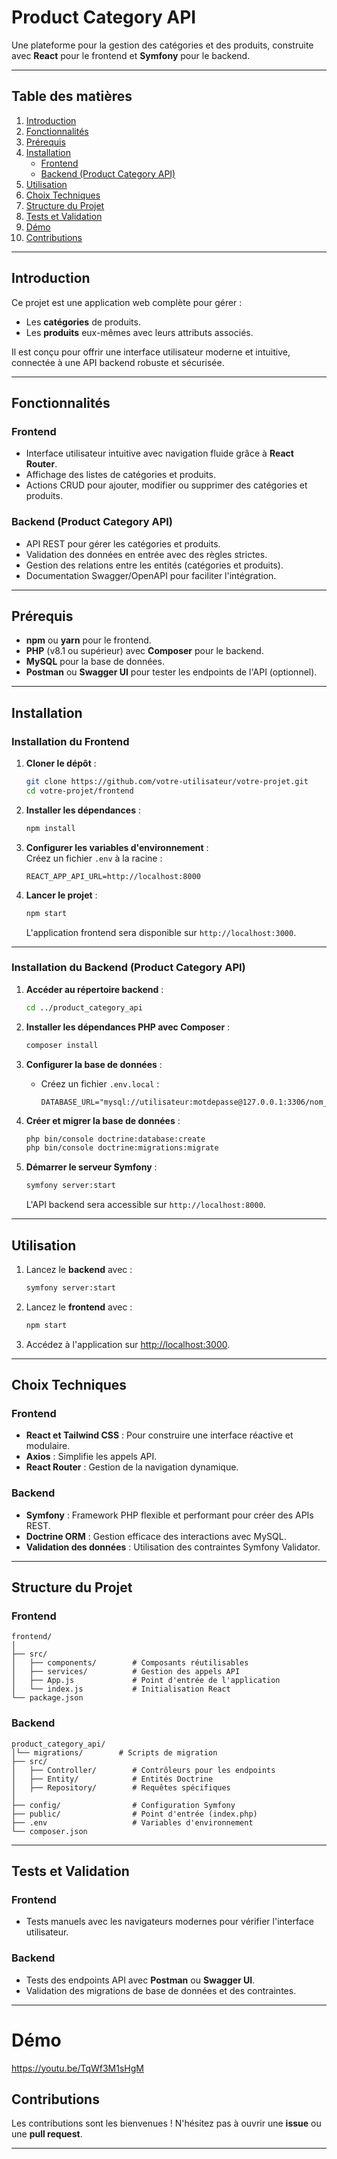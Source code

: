 
# **Product Category API**

Une plateforme pour la gestion des catégories et des produits, construite avec **React** pour le frontend et **Symfony** pour le backend.

---

## **Table des matières**

1. [Introduction](#introduction)  
2. [Fonctionnalités](#fonctionnalités)  
3. [Prérequis](#prérequis)  
4. [Installation](#installation)  
   - [Frontend](#installation-du-frontend)  
   - [Backend (Product Category API)](#installation-du-backend-product_category_api)  
5. [Utilisation](#utilisation)  
6. [Choix Techniques](#choix-techniques)  
7. [Structure du Projet](#structure-du-projet)  
8. [Tests et Validation](#tests-et-validation)
9. [Démo](#Démo)
10. [Contributions](#contributions)   

---

## **Introduction**

Ce projet est une application web complète pour gérer :  
- Les **catégories** de produits.  
- Les **produits** eux-mêmes avec leurs attributs associés.  

Il est conçu pour offrir une interface utilisateur moderne et intuitive, connectée à une API backend robuste et sécurisée.

---

## **Fonctionnalités**

### **Frontend**
- Interface utilisateur intuitive avec navigation fluide grâce à **React Router**.  
- Affichage des listes de catégories et produits.  
- Actions CRUD pour ajouter, modifier ou supprimer des catégories et produits.  

### **Backend (Product Category API)**  
- API REST pour gérer les catégories et produits.  
- Validation des données en entrée avec des règles strictes.  
- Gestion des relations entre les entités (catégories et produits).  
- Documentation Swagger/OpenAPI pour faciliter l'intégration.  

---

## **Prérequis**

- **npm** ou **yarn** pour le frontend.  
- **PHP** (v8.1 ou supérieur) avec **Composer** pour le backend.  
- **MySQL** pour la base de données.  
- **Postman** ou **Swagger UI** pour tester les endpoints de l'API (optionnel).  

---

## **Installation**

### **Installation du Frontend**

1. **Cloner le dépôt** :  
   ```bash
   git clone https://github.com/votre-utilisateur/votre-projet.git
   cd votre-projet/frontend
   ```

2. **Installer les dépendances** :  
   ```bash
   npm install
   ```

3. **Configurer les variables d'environnement** :  
   Créez un fichier `.env` à la racine :  
   ```env
   REACT_APP_API_URL=http://localhost:8000
   ```

4. **Lancer le projet** :  
   ```bash
   npm start
   ```

   L'application frontend sera disponible sur `http://localhost:3000`.

---

### **Installation du Backend (Product Category API)**

1. **Accéder au répertoire backend** :  
   ```bash
   cd ../product_category_api
   ```

2. **Installer les dépendances PHP avec Composer** :  
   ```bash
   composer install
   ```

3. **Configurer la base de données** :  
   - Créez un fichier `.env.local` :  
     ```env
     DATABASE_URL="mysql://utilisateur:motdepasse@127.0.0.1:3306/nom_base"
     ```

4. **Créer et migrer la base de données** :  
   ```bash
   php bin/console doctrine:database:create
   php bin/console doctrine:migrations:migrate
   ```

5. **Démarrer le serveur Symfony** :  
   ```bash
   symfony server:start
   ```

   L'API backend sera accessible sur `http://localhost:8000`.

---

## **Utilisation**

1. Lancez le **backend** avec :  
   ```bash
   symfony server:start
   ```

2. Lancez le **frontend** avec :  
   ```bash
   npm start
   ```

3. Accédez à l'application sur [http://localhost:3000](http://localhost:3000).

---

## **Choix Techniques**

### **Frontend**
- **React et Tailwind CSS** : Pour construire une interface réactive et modulaire.  
- **Axios** : Simplifie les appels API.  
- **React Router** : Gestion de la navigation dynamique.  

### **Backend**
- **Symfony** : Framework PHP flexible et performant pour créer des APIs REST.  
- **Doctrine ORM** : Gestion efficace des interactions avec MySQL.  
- **Validation des données** : Utilisation des contraintes Symfony Validator.  

---

## **Structure du Projet**

### **Frontend**

```plaintext
frontend/
│
├── src/
│   ├── components/        # Composants réutilisables
│   ├── services/          # Gestion des appels API
│   ├── App.js             # Point d'entrée de l'application
│   └── index.js           # Initialisation React
└── package.json
```

### **Backend**

```plaintext
product_category_api/
│└── migrations/        # Scripts de migration
├── src/
│   ├── Controller/        # Contrôleurs pour les endpoints
│   ├── Entity/            # Entités Doctrine
│   ├── Repository/        # Requêtes spécifiques
│   
├── config/                # Configuration Symfony
├── public/                # Point d'entrée (index.php)
├── .env                   # Variables d'environnement
└── composer.json
```

---

## **Tests et Validation**

### **Frontend**
- Tests manuels avec les navigateurs modernes pour vérifier l'interface utilisateur.  

### **Backend**
- Tests des endpoints API avec **Postman** ou **Swagger UI**.  
- Validation des migrations de base de données et des contraintes.  

---
# **Démo**

https://youtu.be/TqWf3M1sHgM

## **Contributions**

Les contributions sont les bienvenues ! N'hésitez pas à ouvrir une **issue** ou une **pull request**.  


---


